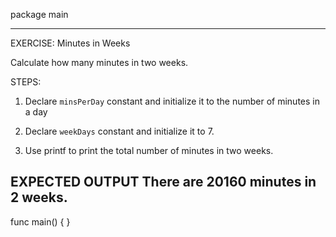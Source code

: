 package main

 ---------------------------------------------------------
 EXERCISE: Minutes in Weeks

  Calculate how many minutes in two weeks.

  STEPS:
  1. Declare `minsPerDay` constant and initialize it
     to the number of minutes in a day

  2. Declare `weekDays` constant and initialize it
     to 7.

  3. Use printf to print the total number of minutes
     in two weeks.

 EXPECTED OUTPUT
  There are 20160 minutes in 2 weeks.
 ---------------------------------------------------------

func main() {
}